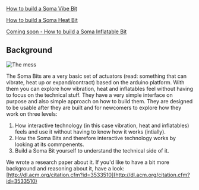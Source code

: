 
[How to build a Soma Vibe Bit](https://github.com/somaBits/somabits.github.io/wiki/How-to-Build-a-Soma-Vibe-Bit)

[How to build a Soma Heat Bit](https://github.com/somaBits/somabits.github.io/wiki/How-to-Build-a-Soma-Heat-Bit)

[Coming soon - How to build a Soma Inflatable Bit](../../wiki/)

## Background
![The mess](https://user-images.githubusercontent.com/103489802/174261620-a5b91f10-e634-4698-b71a-255870606469.jpg)

The Soma Bits are a very basic set of actuators (read: something that can vibrate, heat up or expand/contract) based on the arduino platform. With them you can explore how vibration, heat and inflatables feel without having to focus on the technical stuff. They have a very simple interface on purpose and also simple approach on how to build them. They are designed to be usable after they are built and for newcomers to explore how they work on three levels:
1. How interactive technology (in this case vibration, heat and inflatables) feels and use it without having to know how it works (intially).
2. How the Soma Bits and therefore interactive technology works by looking at its commpenents.
3. Build a Soma Bit yourself to understand the technical side of it.

We wrote a research paper about it. If you'd like to have a bit more background and reasoning about it, have a look: [http://dl.acm.org/citation.cfm?id=3533510](http://dl.acm.org/citation.cfm?id=3533510)



<!--
**somaBits/somabits** is a ✨ _special_ ✨ repository because its `README.md` (this file) appears on your GitHub profile.

Here are some ideas to get you started:

- 🔭 I’m currently working on ...
- 🌱 I’m currently learning ...
- 👯 I’m looking to collaborate on ...
- 🤔 I’m looking for help with ...
- 💬 Ask me about ...
- 📫 How to reach me: ...
- 😄 Pronouns: ...
- ⚡ Fun fact: ...
-->
